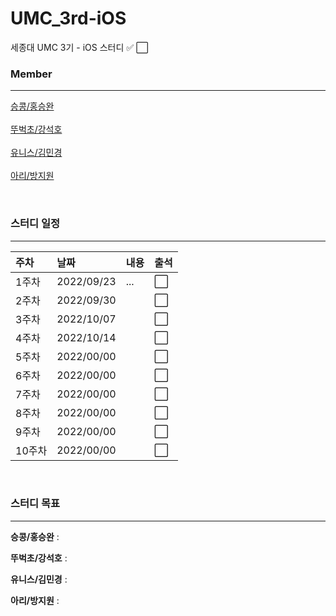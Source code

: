 # UMC_3rd-iOS
세종대 UMC 3기 - iOS 스터디 ✅ ⬜

### Member
---
[승콩/홍승완]() <br><br>
[뚜벅초/강석호]() <br><br>
[유니스/김민경]() <br><br>
[아리/방지원]() <br>

<br>

### 스터디 일정
---
|주차|날짜|내용|출석|
|:---|:---|:---|:---|
|1주차|2022/09/23|...|⬜|
|2주차|2022/09/30||⬜|
|3주차|2022/10/07||⬜|
|4주차|2022/10/14||⬜|
|5주차|2022/00/00||⬜|
|6주차|2022/00/00||⬜|
|7주차|2022/00/00||⬜|
|8주차|2022/00/00||⬜|
|9주차|2022/00/00||⬜|
|10주차|2022/00/00||⬜|

<br>

### 스터디 목표
---
**승콩/홍승완** : 

**뚜벅초/강석호** :

**유니스/김민경** : 

**아리/방지원** : 
